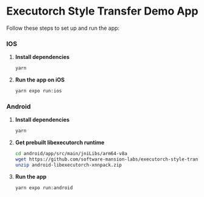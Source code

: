 # Executorch Style Transfer Demo App

Follow these steps to set up and run the app:

### IOS


1. **Install dependencies**

    ```sh
    yarn
    ```

2. **Run the app on iOS**

    ```sh
    yarn expo run:ios
    ```


### Android

1. **Install dependencies**
    ```sh
    yarn
    ```

2. **Get prebuilt libexecutorch runtime**
    ```sh
    cd android/app/src/main/jniLibs/arm64-v8a
    wget https://github.com/software-mansion-labs/executorch-style-transfer/releases/download/v1.0.0/android-libexecutorch-xnnpack.zip
    unzip android-libexecutorch-xnnpack.zip
    ```

3. **Run the app**
    ```sh
    yarn expo run:android
    ```
    